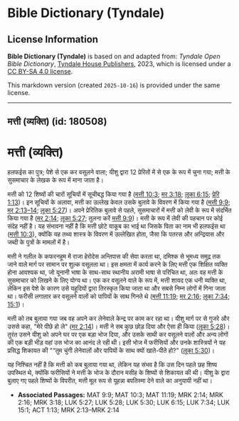 # Bible Dictionary (Tyndale)

## License Information

**Bible Dictionary (Tyndale)** is based on and adapted from: _Tyndale Open Bible Dictionary_, [Tyndale House Publishers](https://tyndaleopenresources.com/), 2023, which is licensed under a [CC BY-SA 4.0 license](https://creativecommons.org/licenses/by-sa/4.0/legalcode.en).

This markdown version (created `2025-10-16`) is provided under the same license.



--------------------------------

## मत्ती (व्यक्ति) (id: 180508)

मत्ती (व्यक्ति)
===============

हलफईस का पुत्र; पेशे से एक कर वसूलने वाला; यीशु द्वारा 12 प्रेरितों में से एक के रूप में चुना गया; मत्ती के सुसमाचार के लेखक के रूप में माना जाता है।

मत्ती को 12 शिष्यों की चारों सूचियों में सूचीबद्ध किया गया है ([मत्ती 10:3](https://ref.ly/Matt10:3); [मर 3:18](https://ref.ly/Mark3:18); [लूका 6:15](https://ref.ly/Luke6:15); [प्रेरि 1:13](https://ref.ly/Acts1:13))। इन सूचियों के अलावा, मत्ती का उल्लेख केवल उसके बुलावे के विवरण में किया गया है ([मत्ती 9:9](https://ref.ly/Matt9:9); [मर 2:13–14](https://ref.ly/Mark2:13-Mark2:14); [लूका 5:27](https://ref.ly/Luke5:27))। अपने प्रेरितिक बुलावे से पहले, सुसमाचारों में मत्ती को लेवी के रूप में संदर्भित किया गया है ([मर 2:14](https://ref.ly/Mark2:14); [लूका 5:27](https://ref.ly/Luke5:27); तुलना करें [मत्ती 9:9](https://ref.ly/Matt9:9))। मत्ती के रूप में लेवी की पहचान पर कोई संदेह नहीं है। यह संभावना नहीं है कि मत्ती छोटे याकूब का भाई था जिसके पिता का नाम भी हलफईस था ([मत्ती 10:3](https://ref.ly/Matt10:3)), क्योंकि यह तथ्य शास्त्र के विवरण में उल्लेखित होता, जैसा कि पतरस और अन्द्रियास और जब्दी के पुत्रों के मामलों में है।

मत्ती ने गलील के कफरनहूम में राजा हेरोदेस अन्तिपास की सेवा करता था, दमिश्क से भूमध्य समुद्र तक जाने वाले मार्ग पर सामान पर शुल्क वसूलता था। इस क्षमता में कार्य करने के लिए मत्ती एक शिक्षित व्यक्ति होना आवश्यक था, जो यूनानी भाषा के साथ\-साथ स्थानीय अरामी भाषा से परिचित था, अतः वह मत्ती के सुसमाचार को लिखने के लिए योग्य था। एक कर वसूलने वाले के रूप में, मत्ती शायद एक धनी व्यक्ति था, लेकिन इस पेशे के कारण उसे यहूदियों द्वारा तिरस्कृत किया जाता था और सबसे निम्न लोगों में गिना जाता था। फरीसी लगातार कर वसूलने वालों को पापियों के साथ गिनते थे ([मत्ती 11:19](https://ref.ly/Matt11:19); [मर 2:16](https://ref.ly/Mark2:16); [लूका 7:34](https://ref.ly/Luke7:34); [15:1](https://ref.ly/Luke15:1))।

मत्ती को तब बुलाया गया जब वह अपने कर लेनेवाले केन्द्र पर काम कर रहा था। यीशु मार्ग पर से गुजरे और उससे कहा, "मेरे पीछे हो ले" ([मर 2:14](https://ref.ly/Mark2:14))। मत्ती ने सब कुछ छोड़ दिया और ऐसा ही किया ([लूका 5:28](https://ref.ly/Luke5:28))। तुरंत उसने यीशु को अपने घर पर एक बड़ा भोज दिया, और उसके साथी कर वसूलने वालों और अन्य लोगों की एक बड़ी भीड़ वहां उस भोज का आनंद ले रही थी। इसी भोज में फरीसियों और उनके शास्त्रियों ने यह प्रसिद्ध शिकायत की "“तुम चुंगी लेनेवालों और पापियों के साथ क्यों खाते\-पीते हो?" ([लूका 5:30](https://ref.ly/Luke5:30))।

यह निश्चित नहीं है कि मत्ती को कब बुलाया गया था, लेकिन यह संभव है कि उस दिन पहले छह शिष्य उपस्थित थे, क्योंकि फरीसियों ने मत्ती के भोज के दौरान मसीह के शिष्यों से शिकायत की थी। यीशु के द्वारा बुलाए गए पहले शिष्यों के विपरीत, मत्ती मूल रूप से यूहन्ना बपतिस्मा देने वाले का अनुयायी नहीं था।

* **Associated Passages:** MAT 9:9; MAT 10:3; MAT 11:19; MRK 2:14; MRK 2:16; MRK 3:18; LUK 5:27; LUK 5:28; LUK 5:30; LUK 6:15; LUK 7:34; LUK 15:1; ACT 1:13; MRK 2:13–MRK 2:14

